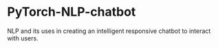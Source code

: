 # PyTorch-NLP-chatbot
NLP and its uses in creating an intelligent responsive chatbot to interact with users.

